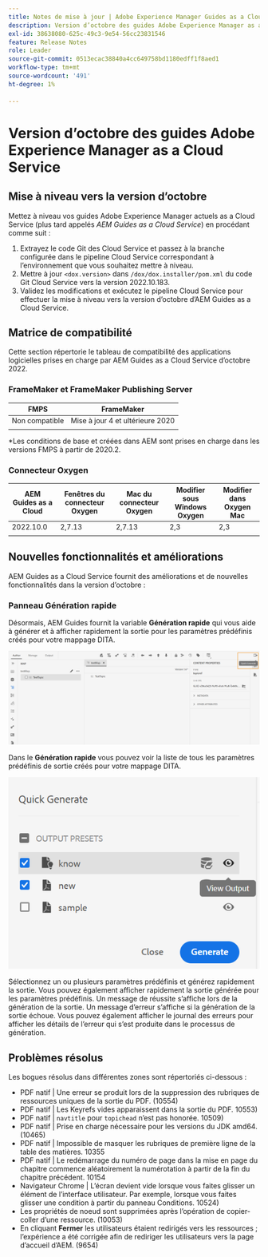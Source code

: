 ```yaml
---
title: Notes de mise à jour | Adobe Experience Manager Guides as a Cloud Service, version d’octobre 2022
description: Version d’octobre des guides Adobe Experience Manager as a Cloud Service
exl-id: 38638080-625c-49c3-9e54-56cc23831546
feature: Release Notes
role: Leader
source-git-commit: 0513ecac38840a4cc649758bd1180edff1f8aed1
workflow-type: tm+mt
source-wordcount: '491'
ht-degree: 1%

---
```


# Version d’octobre des guides Adobe Experience Manager as a Cloud Service

## Mise à niveau vers la version d’octobre

Mettez à niveau vos guides Adobe Experience Manager actuels as a Cloud Service (plus tard appelés *AEM Guides as a Cloud Service*) en procédant comme suit :
1. Extrayez le code Git des Cloud Service et passez à la branche configurée dans le pipeline Cloud Service correspondant à l’environnement que vous souhaitez mettre à niveau.
1. Mettre à jour `<dox.version>` dans `/dox/dox.installer/pom.xml` du code Git Cloud Service vers la version 2022.10.183.
1. Validez les modifications et exécutez le pipeline Cloud Service pour effectuer la mise à niveau vers la version d’octobre d’AEM Guides as a Cloud Service.

## Matrice de compatibilité

Cette section répertorie le tableau de compatibilité des applications logicielles prises en charge par AEM Guides as a Cloud Service d’octobre 2022.

### FrameMaker et FrameMaker Publishing Server

| FMPS | FrameMaker |
| --- | --- |
| Non compatible | Mise à jour 4 et ultérieure 2020 |
| | |

*Les conditions de base et créées dans AEM sont prises en charge dans les versions FMPS à partir de 2020.2.

### Connecteur Oxygen

| AEM Guides as a Cloud | Fenêtres du connecteur Oxygen | Mac du connecteur Oxygen | Modifier sous Windows Oxygen | Modifier dans Oxygen Mac |
| --- | --- | --- | --- | --- |
| 2022.10.0 | 2,7.13 | 2,7.13 | 2,3 | 2,3 |
|  |  |  |  |


## Nouvelles fonctionnalités et améliorations

AEM Guides as a Cloud Service fournit des améliorations et de nouvelles fonctionnalités dans la version d’octobre :


### Panneau Génération rapide

Désormais, AEM Guides fournit la variable **Génération rapide** qui vous aide à générer et à afficher rapidement la sortie pour les paramètres prédéfinis créés pour votre mappage DITA.

![Icône de génération rapide](assets/quick-generate-icon.png)

Dans le **Génération rapide** vous pouvez voir la liste de tous les paramètres prédéfinis de sortie créés pour votre mappage DITA.

![Panneau Génération rapide](assets/quick-generate-panel.png)

Sélectionnez un ou plusieurs paramètres prédéfinis et générez rapidement la sortie. Vous pouvez également afficher rapidement la sortie générée pour les paramètres prédéfinis. Un message de réussite s’affiche lors de la génération de la sortie. Un message d’erreur s’affiche si la génération de la sortie échoue. Vous pouvez également afficher le journal des erreurs pour afficher les détails de l’erreur qui s’est produite dans le processus de génération.


## Problèmes résolus

Les bogues résolus dans différentes zones sont répertoriés ci-dessous :

* PDF natif | Une erreur se produit lors de la suppression des rubriques de ressources uniques de la sortie du PDF. (10554)
* PDF natif | Les Keyrefs vides apparaissent dans la sortie du PDF. 10553)
* PDF natif | `navtitle` pour `topichead` n’est pas honorée. 10509)
* PDF natif | Prise en charge nécessaire pour les versions du JDK amd64. (10465)
* PDF natif | Impossible de masquer les rubriques de première ligne de la table des matières. 10355
* PDF natif | Le redémarrage du numéro de page dans la mise en page du chapitre commence aléatoirement la numérotation à partir de la fin du chapitre précédent. 10154
* Navigateur Chrome | L’écran devient vide lorsque vous faites glisser un élément de l’interface utilisateur. Par exemple, lorsque vous faites glisser une condition à partir du panneau Conditions. 10524)
* Les propriétés de noeud sont supprimées après l’opération de copier-coller d’une ressource. (10053)
* En cliquant  **Fermer** les utilisateurs étaient redirigés vers les ressources ; l’expérience a été corrigée afin de rediriger les utilisateurs vers la page d’accueil d’AEM. (9654)
